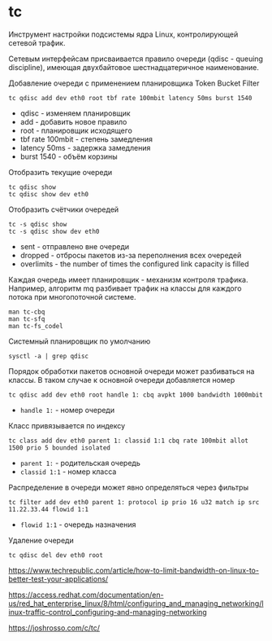 # tc

Инструмент настройки подсистемы ядра Linux, контролирующей сетевой трафик.

Сетевым интерфейсам присваивается правило очереди (qdisc - queuing discipline), имеющая двухбайтовое шестнадцатеричное наименование.

Добавление очереди с применением планировщика Token Bucket Filter

    tc qdisc add dev eth0 root tbf rate 100mbit latency 50ms burst 1540

- qdisc - изменяем планировщик
- add - добавить новое правило
- root - планировщик исходящего
- tbf rate 100mbit - степень замедления
- latency 50ms - задержка замедления
- burst 1540 - объём корзины

Отобразить текущие очереди

    tc qdisc show
    tc qdisc show dev eth0

Отобразить счётчики очередей

    tc -s qdisc show
    tc -s qdisc show dev eth0

- sent - отправлено вне очереди
- dropped - отбросы пакетов из-за переполнения всех очередей
- overlimits - the number of times the configured link capacity is filled

Каждая очередь имеет планировщик - механизм контроля трафика. Например, алгоритм mq разбивает трафик  на классы для каждого потока при многопоточной системе.

    man tc-cbq
    man tc-sfq
    man tc-fs_codel

Системный планировщик по умолчанию

    sysctl -a | grep qdisc

Порядок обработки пакетов основной очереди может разбиваться на классы. В таком случае к основной очереди добавляется номер

    tc qdisc add dev eth0 root handle 1: cbq avpkt 1000 bandwidth 1000mbit

- `handle 1:` - номер очереди

Класс привязывается по индексу

    tc class add dev eth0 parent 1: classid 1:1 cbq rate 100mbit allot 1500 prio 5 bounded isolated

- `parent 1:` - родительская очередь
- `classid 1:1` - номер класса

Распределение в очереди может явно определяться через фильтры

    tc filter add dev eth0 parent 1: protocol ip prio 16 u32 match ip src 11.22.33.44 flowid 1:1

- `flowid 1:1` - очередь назначения

Удаление очереди

    tc qdisc del dev eth0 root






https://www.techrepublic.com/article/how-to-limit-bandwidth-on-linux-to-better-test-your-applications/

https://access.redhat.com/documentation/en-us/red_hat_enterprise_linux/8/html/configuring_and_managing_networking/linux-traffic-control_configuring-and-managing-networking

https://joshrosso.com/c/tc/
